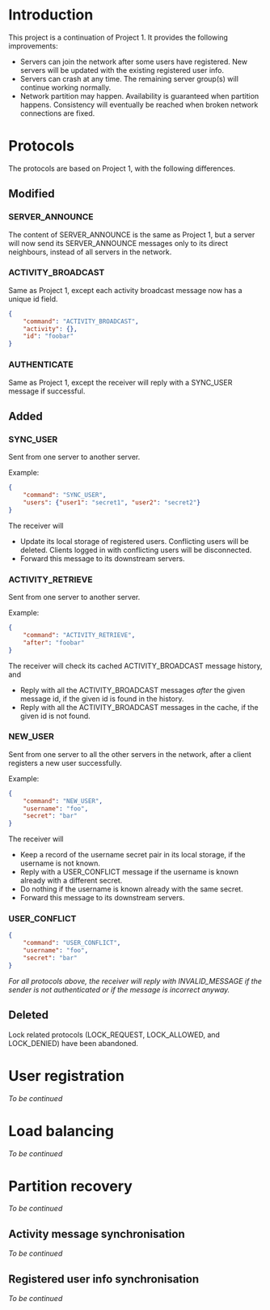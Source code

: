 Introduction
===========================

This project is a continuation of Project 1.
It provides the following improvements:

* Servers can join the network after some users have registered.
  New servers will be updated with the existing registered user info.
* Servers can crash at any time.
  The remaining server group(s) will continue working normally.
* Network partition may happen.
  Availability is guaranteed when partition happens.
  Consistency will eventually be reached when broken network connections are fixed.
  
  
Protocols
===============

The protocols are based on Project 1, with the following differences.

Modified
---------

### SERVER_ANNOUNCE

The content of SERVER_ANNOUNCE is the same as Project 1,
but a server will now send its SERVER_ANNOUNCE messages only to its direct neighbours,
instead of all servers in the network.

### ACTIVITY_BROADCAST

Same as Project 1, except each activity broadcast message now has a unique id field.

```json
{
    "command": "ACTIVITY_BROADCAST",
    "activity": {},
    "id": "foobar"
}
```

### AUTHENTICATE

Same as Project 1, except the receiver will reply with a SYNC_USER message if successful.

Added
-------

### SYNC_USER

Sent from one server to another server.

Example:
```json
{
    "command": "SYNC_USER",
    "users": {"user1": "secret1", "user2": "secret2"}
}
```

The receiver will

* Update its local storage of registered users.
  Conflicting users will be deleted.
  Clients logged in with conflicting users will be disconnected.
* Forward this message to its downstream servers. 

### ACTIVITY_RETRIEVE

Sent from one server to another server.

Example:
```json
{
    "command": "ACTIVITY_RETRIEVE",
    "after": "foobar"
}
```

The receiver will check its cached ACTIVITY_BROADCAST message history, and

* Reply with all the ACTIVITY_BROADCAST messages _after_ the given message id,
  if the given id is found in the history.
* Reply with all the ACTIVITY_BROADCAST messages in the cache,
  if the given id is not found.

### NEW_USER

Sent from one server to all the other servers in the network,
after a client registers a new user successfully.

Example:
```json
{
    "command": "NEW_USER",
    "username": "foo",
    "secret": "bar"
}
```

The receiver will

* Keep a record of the username secret pair in its local storage,
  if the username is not known.
* Reply with a USER_CONFLICT message if the username is known already
  with a different secret.
* Do nothing if the username is known already with the same secret.
* Forward this message to its downstream servers. 

### USER_CONFLICT

```json
{
    "command": "USER_CONFLICT",
    "username": "foo",
    "secret": "bar"
}
```

_For all protocols above, the receiver will reply with INVALID_MESSAGE
if the sender is not authenticated or if the message is incorrect anyway._

Deleted
----------

Lock related protocols (LOCK_REQUEST, LOCK_ALLOWED, and LOCK_DENIED) have been
abandoned.

User registration
=================

_To be continued_

Load balancing
================

_To be continued_

Partition recovery
==================

_To be continued_

Activity message synchronisation
---------------------------------

_To be continued_

Registered user info synchronisation
-----------------------------------

_To be continued_
